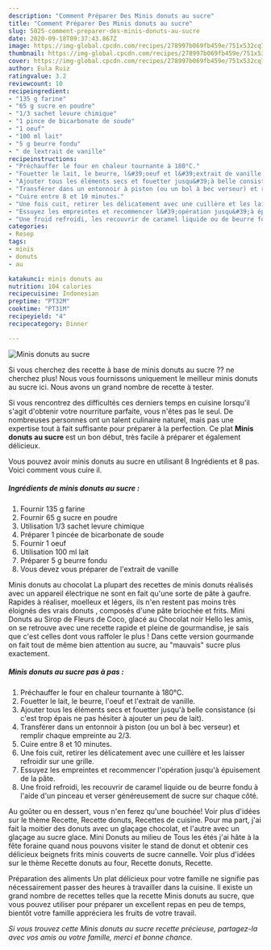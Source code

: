 ```yaml
---
description: "Comment Préparer Des Minis donuts au sucre"
title: "Comment Préparer Des Minis donuts au sucre"
slug: 5025-comment-preparer-des-minis-donuts-au-sucre
date: 2020-09-18T09:37:43.867Z
image: https://img-global.cpcdn.com/recipes/278997b069fb459e/751x532cq70/minis-donuts-au-sucre-photo-principale-de-la-recette.jpg
thumbnail: https://img-global.cpcdn.com/recipes/278997b069fb459e/751x532cq70/minis-donuts-au-sucre-photo-principale-de-la-recette.jpg
cover: https://img-global.cpcdn.com/recipes/278997b069fb459e/751x532cq70/minis-donuts-au-sucre-photo-principale-de-la-recette.jpg
author: Eula Ruiz
ratingvalue: 3.2
reviewcount: 10
recipeingredient:
- "135 g farine"
- "65 g sucre en poudre"
- "1/3 sachet levure chimique"
- "1 pince de bicarbonate de soude"
- "1 oeuf"
- "100 ml lait"
- "5 g beurre fondu"
- " de lextrait de vanille"
recipeinstructions:
- "Préchauffer le four en chaleur tournante à 180°C."
- "Fouetter le lait, le beurre, l&#39;oeuf et l&#39;extrait de vanille."
- "Ajouter tous les éléments secs et fouetter jusqu&#39;à belle consistance (si c&#39;est trop épais ne pas hésiter à ajouter un peu de lait)."
- "Transférer dans un entonnoir à piston (ou un bol à bec verseur) et remplir chaque empreinte au 2/3."
- "Cuire entre 8 et 10 minutes."
- "Une fois cuit, retirer les délicatement avec une cuillère et les laisser refroidir sur une grille."
- "Essuyez les empreintes et recommencer l&#39;opération jusqu&#39;à épuisement de la pâte."
- "Une froid refroidi, les recouvrir de caramel liquide ou de beurre fondu à l&#39;aide d&#39;un pinceau et verser généreusement de sucre sur chaque côté."
categories:
- Resep
tags:
- minis
- donuts
- au

katakunci: minis donuts au 
nutrition: 104 calories
recipecuisine: Indonesian
preptime: "PT32M"
cooktime: "PT31M"
recipeyield: "4"
recipecategory: Dinner

---
```



![Minis donuts au sucre](https://img-global.cpcdn.com/recipes/278997b069fb459e/751x532cq70/minis-donuts-au-sucre-photo-principale-de-la-recette.jpg)

Si vous cherchez des recette à base de minis donuts au sucre ?? ne cherchez plus! Nous vous fournissons uniquement le meilleur minis donuts au sucre ici. Nous avons un grand nombre de recette à tester.

Si vous rencontrez des difficultés ces derniers temps en cuisine lorsqu'il s'agit d'obtenir votre nourriture parfaite, vous n'êtes pas le seul. De nombreuses personnes ont un talent culinaire naturel, mais pas une expertise tout à fait suffisante pour préparer à la perfection. Ce plat <strong> Minis donuts au sucre </strong> est un bon début, très facile à préparer et également délicieux.

<!--inarticleads1-->

Vous pouvez avoir minis donuts au sucre en utilisant 8 Ingrédients et 8 pas. Voici comment vous cuire il.

##### Ingrédients de minis donuts au sucre :

1. Fournir 135 g farine
1. Fournir 65 g sucre en poudre
1. Utilisation 1/3 sachet levure chimique
1. Préparer 1 pincée de bicarbonate de soude
1. Fournir 1 oeuf
1. Utilisation 100 ml lait
1. Préparer 5 g beurre fondu
1. Vous devez vous préparer  de l&#39;extrait de vanille


Minis donuts au chocolat La plupart des recettes de minis donuts réalisés avec un appareil électrique ne sont en fait qu&#39;une sorte de pâte à gaufre. Rapides à réaliser, moelleux et légers, ils n&#39;en restent pas moins très éloignés des vrais donuts , composés d&#39;une pâte briochée et frits. Mini Donuts au Sirop de Fleurs de Coco, glacé au Chocolat noir Hello les amis, on se retrouve avec une recette rapide et pleine de gourmandise, je sais que c&#39;est celles dont vous raffoler le plus ! Dans cette version gourmande on fait tout de même bien attention au sucre, au &#34;mauvais&#34; sucre plus exactement. 

<!--inarticleads2-->

##### Minis donuts au sucre pas à pas :

1. Préchauffer le four en chaleur tournante à 180°C.
1. Fouetter le lait, le beurre, l&#39;oeuf et l&#39;extrait de vanille.
1. Ajouter tous les éléments secs et fouetter jusqu&#39;à belle consistance (si c&#39;est trop épais ne pas hésiter à ajouter un peu de lait).
1. Transférer dans un entonnoir à piston (ou un bol à bec verseur) et remplir chaque empreinte au 2/3.
1. Cuire entre 8 et 10 minutes.
1. Une fois cuit, retirer les délicatement avec une cuillère et les laisser refroidir sur une grille.
1. Essuyez les empreintes et recommencer l&#39;opération jusqu&#39;à épuisement de la pâte.
1. Une froid refroidi, les recouvrir de caramel liquide ou de beurre fondu à l&#39;aide d&#39;un pinceau et verser généreusement de sucre sur chaque côté.


Au goûter ou en dessert, vous n&#39;en ferez qu&#39;une bouchée! Voir plus d&#39;idées sur le thème Recette, Recette donuts, Recettes de cuisine. Pour ma part, j&#39;ai fait la moitier des donuts avec un glaçage chocolat, et l&#39;autre avec un glaçage au sucre glace. Mini Donuts au milieu de Tous les étés j&#39;ai hâte à la fête foraine quand nous pouvons visiter le stand de donut et obtenir ces délicieux beignets frits minis couverts de sucre cannelle. Voir plus d&#39;idées sur le thème Recette donuts au four, Recette donuts, Recette. 

<!--inarticleads1-->

<p>
Préparation des aliments Un plat délicieux pour votre famille ne signifie pas nécessairement passer des heures à travailler dans la cuisine. Il existe un grand nombre de recettes telles que la recette Minis donuts au sucre, que vous pouvez utiliser pour préparer un excellent repas en peu de temps, bientôt votre famille appréciera les fruits de votre travail.
</p>

<p>
<i>Si vous trouvez cette Minis donuts au sucre recette précieuse, partagez-la avec vos amis ou votre famille, merci et bonne chance.</i>
</p>
